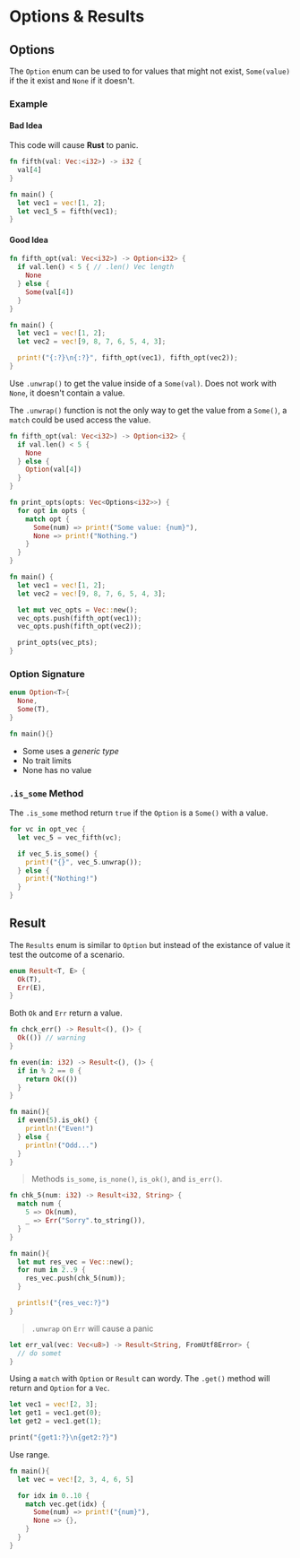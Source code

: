 # Options & Results

## Options

The `Option` enum can be used to for values that might not exist, `Some(value)` if the it exist and `None` if it doesn't.

### Example

#### Bad Idea

This code will cause **Rust** to panic.

```rust
fn fifth(val: Vec:<i32>) -> i32 {
  val[4]
}

fn main() {
  let vec1 = vec![1, 2];
  let vec1_5 = fifth(vec1);
}
```

#### Good Idea

```rust
fn fifth_opt(val: Vec<i32>) -> Option<i32> {
  if val.len() < 5 { // .len() Vec length
    None
  } else {
    Some(val[4])
  }
}

fn main() {
  let vec1 = vec![1, 2];
  let vec2 = vec![9, 8, 7, 6, 5, 4, 3];

  print!("{:?}\n{:?}", fifth_opt(vec1), fifth_opt(vec2));
}
```

Use `.unwrap()` to get the value inside of a `Some(val)`. Does not work with `None`, it doesn't contain a value.

The `.unwrap()` function is not the only way to get the value from a `Some()`, a `match` could be used access the value.

```rust
fn fifth_opt(val: Vec<i32>) -> Option<i32> {
  if val.len() < 5 {
    None
  } else {
    Option(val[4])
  }
}

fn print_opts(opts: Vec<Options<i32>>) {
  for opt in opts {
    match opt {
      Some(num) => print!("Some value: {num}"),
      None => print!("Nothing.")
    }
  }
}

fn main() {
  let vec1 = vec![1, 2];
  let vec2 = vec![9, 8, 7, 6, 5, 4, 3];

  let mut vec_opts = Vec::new();
  vec_opts.push(fifth_opt(vec1));
  vec_opts.push(fifth_opt(vec2));

  print_opts(vec_pts);
}
```

### Option Signature

```rust
enum Option<T>{
  None,
  Some(T),
}

fn main(){}
```

- Some uses a _generic type_
- No trait limits
- None has no value

### `.is_some` Method

The `.is_some` method return `true` if the `Option` is a `Some()` with a value.

```rust
for vc in opt_vec {
  let vec_5 = vec_fifth(vc);

  if vec_5.is_some() {
    print!("{}", vec_5.unwrap());
  } else {
    print!("Nothing!")
  }
}
```

## Result

The `Results` enum is similar to `Option` but instead of the existance of value it test the outcome of a scenario.

```rust
enum Result<T, E> {
  Ok(T),
  Err(E),
}
```

Both `Ok` and `Err` return a value.

```rust
fn chck_err() -> Result<(), ()> {
  Ok(()) // warning
}

fn even(in: i32) -> Result<(), ()> {
  if in % 2 == 0 {
    return Ok(())
  }
}

fn main(){
  if even(5).is_ok() {
    println!("Even!")
  } else {
    println!("Odd...")
  }
}
```

> Methods `is_some`, `is_none()`, `is_ok()`, and `is_err()`.

```rust
fn chk_5(num: i32) -> Result<i32, String> {
  match num {
    5 => Ok(num),
    _ => Err("Sorry".to_string()),
  }
}

fn main(){
  let mut res_vec = Vec::new();
  for num in 2..9 {
    res_vec.push(chk_5(num));
  }

  printls!("{res_vec:?}")
}

```

> `.unwrap` on `Err` will cause a panic

```rust
let err_val(vec: Vec<u8>) -> Result<String, FromUtf8Error> {
  // do somet
}
```

Using a `match` with `Option` or `Result` can wordy. The `.get()` method will return and `Option` for a `Vec`.

```rust
let vec1 = vec![2, 3];
let get1 = vec1.get(0);
let get2 = vec1.get(1);

print("{get1:?}\n{get2:?}")
```

Use range.

```rust
fn main(){
  let vec = vec![2, 3, 4, 6, 5]

  for idx in 0..10 {
    match vec.get(idx) {
      Some(num) => print!("{num}"),
      None => {},
    }
  }
}
